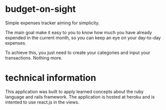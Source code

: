 # budget-on-sight

Simple expenses tracker aiming for simplicity. 

The main goal make it easy to you to know how much you have already expended in the current month, so you can keep an eye on your day-to-day expenses.

To achieve this, you just need to create your categories and input your transactions. Nothing more.

# technical information

This application was built to apply learned concepts about the ruby language and rails framework.
The application is hosted at heroku and is intented to use react.js in the views.
